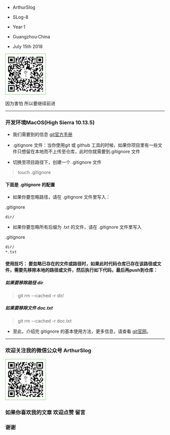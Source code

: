 * ArthurSlog
* SLog-8
* Year·1

* Guangzhou·China
* July 15th 2018

![关注微信公众号“ArthurSlog”](https://github.com/BlessedChild/LogofAxu/blob/master/images/icon_128.jpg?raw=true "微信扫描二维码，关注我的公众号")

因为害怕 所以要继续前进

---

### 开发环境MacOS(High Sierra 10.13.5)

* 我们需要到的信息 [git官方手册](https://git-scm.com/docs/gitignore)

* .gitignore 文件：当你使用git 或 github 工具的时候，如果你项目里有一些文件只想留在本地而不上传至仓库，此时你就需要到.gitignore 文件

* 切换至项目路径下，创建一个 .gitignore 文件

> touch .gitignore

#### 下面是 .gitignore 的配置

* 如果你要忽略路径，请在 .gitignore 文件里写入：

.gitignore
```
dir/
```

* 如果你要忽略所有后缀为 .txt 的文件，请在 .gitignore 文件里写入

.gitignore
``` 
dir/
*.txt
```

#### 使用技巧： 要忽略已存在的文件或路径时，如果此时代码仓库已存在该路径或文件，需要先移除本地的路径或文件，然后执行如下代码，最后再push到仓库：

##### 如果要移除路径 dir

> git rm --cached -r dir/

##### 如果要移除文件 doc.txt

> git rm --cached -r doc.txt

* 至此，介绍完 gitignore 的基本使用方法，更多信息，请查看 [git官网](https://git-scm.com/docs/gitignore)。

---

### 欢迎关注我的微信公众号 ArthurSlog

![ArthurSlog](https://github.com/BlessedChild/LogofAxu/blob/master/images/icon_128.jpg?raw=true "微信扫描二维码，关注我的公众号")

### 如果你喜欢我的文章 欢迎点赞 留言
### 谢谢
